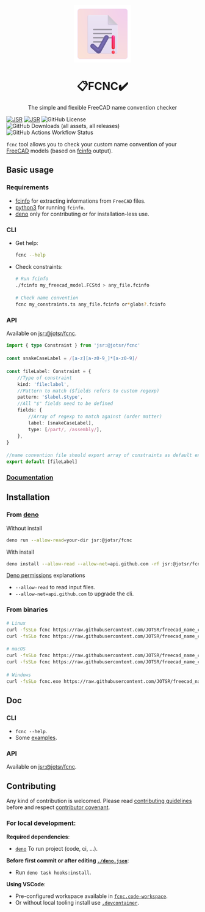 <div align="center">
		<img src="./assets/logo.png" alt="logo" width="150px" height="150px"/>
		<h1>📋FCNC✔️</h1>
		<p>The simple and flexible FreeCAD name convention checker</p>
</div>

[![JSR](https://jsr.io/badges/@jotsr/fcnc?style=flat-square)](https://jsr.io/@jotsr/fcnc)
[![JSR](https://jsr.io/badges/@jotsr/fcnc/score?style=flat-square)](https://jsr.io/@jotsr/fcnc)
![GitHub License](https://img.shields.io/github/license/JOTSR/freecad_name_conv_checker?style=flat-square)
![GitHub Downloads (all assets, all releases)](https://img.shields.io/github/downloads/JOTSR/freecad_name_conv_checker/total?style=flat-square)
![GitHub Actions Workflow Status](https://img.shields.io/github/actions/workflow/status/JOTSR/freecad_name_conv_checker/publish.yml?style=flat-square)

`fcnc` tool allows you to check your custom name convention of your
[FreeCAD](https://www.freecad.org/) models (based on
[fcinfo](https://github.com/FreeCAD/FreeCAD/blob/main/src/Tools/fcinfo) output).

## Basic usage

### Requirements

- [fcinfo](https://github.com/FreeCAD/FreeCAD/blob/main/src/Tools/fcinfo) for
  extracting informations from `FreeCAD` files.
- [python3](https://www.python.org/downloads/) for running `fcinfo`.
- [deno](https://deno.land) only for contributing or for installation-less use.

### CLI

- Get help:
  ```sh
  fcnc --help
  ```

- Check constraints:
  ```sh
  # Run fcinfo
  ./fcinfo my_freecad_model.FCStd > any_file.fcinfo

  # Check name convention
  fcnc my_constraints.ts any_file.fcinfo or*globs?.fcinfo
  ```

### API

Available on [jsr:@jotsr/fcnc](https://jsr.io/@jotsr/fcnc).

```ts
import { type Constraint } from 'jsr:@jotsr/fcnc'

const snakeCaseLabel = /[a-z][a-z0-9_]*[a-z0-9]/

const fileLabel: Constraint = {
	//Type of constraint
	kind: 'file:label',
	//Pattern to match ($fields refers to custom regexp)
	pattern: '$label.$type',
	//All "$" fields need to be defined
	fields: {
		//Array of regexp to match against (order matter)
		label: [snakeCaseLabel],
		type: [/part/, /assembly/],
	},
}

//name convention file should export array of constraints as default export
export default [fileLabel]
```

### [Documentation](#doc)

## Installation

### From [deno](https://deno.land)

Without install

```sh
deno run --allow-read=your-dir jsr:@jotsr/fcnc
```

With install

```sh
deno install --allow-read --allow-net=api.github.com -rf jsr:@jotsr/fcnc
```

[Deno permissions](https://docs.deno.com/runtime/manual/basics/permissions)
explanations

- `--allow-read` to read input files.
- `--allow-net=api.github.com` to upgrade the cli.

### From binaries

```sh
# Linux
curl -fsSLo fcnc https://raw.githubusercontent.com/JOTSR/freecad_name_conv_checker/main/dist/fcnc-x86_64-unknown-linux-gnu
curl -fsSLo fcnc https://raw.githubusercontent.com/JOTSR/freecad_name_conv_checker/main/dist/fcnc-aarch64-unknown-linux-gnu

# macOS
curl -fsSLo fcnc https://raw.githubusercontent.com/JOTSR/freecad_name_conv_checker/main/dist/fcnc-x86_64-apple-darwin
curl -fsSLo fcnc https://raw.githubusercontent.com/JOTSR/freecad_name_conv_checker/main/dist/fcnc-aarch64-apple-darwin

# Windows
curl -fsSLo fcnc.exe https://raw.githubusercontent.com/JOTSR/freecad_name_conv_checker/main/dist/fcnc-x86_64-pc-windows-msvc.exe
```

## Doc

### CLI

- `fcnc --help`.
- Some [examples](./examples).

### API

Available on [jsr:@jotsr/fcnc](https://jsr.io/@jotsr/fcnc/doc).

## Contributing

Any kind of contribution is welcomed. Please read
[contributing guidelines](./CONTRIBUTING.md) before and respect
[contributor covenant](https://www.contributor-covenant.org/version/2/1/code_of_conduct/).

### For local development:

**Required dependencies**:

- [`deno`](https://deno.land) To run project (code, ci, ...).

**Before first commit or after editing [`./deno.json`](./deno.json)**:

- Run `deno task hooks:install`.

**Using VSCode**:

- Pre-configured workspace available in
  [`fcnc.code-workspace`](./fcnc.code-workspace).
- Or without local tooling install use [`.devcontainer`](./.devcontainer).
